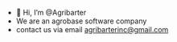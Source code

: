 - 👋 Hi, I’m @Agribarter
- We are an agrobase software company
- contact us via email agribarterinc@gmail.com

<!---
Agribarter/Agribarter is a ✨ special ✨ repository because these are company enterprise software.
You can click the Preview link to take a look at your changes.
--->
